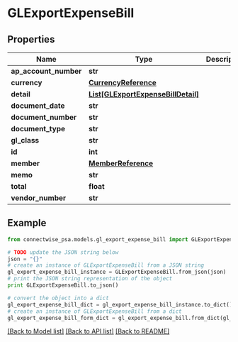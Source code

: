 # GLExportExpenseBill


## Properties
Name | Type | Description | Notes
------------ | ------------- | ------------- | -------------
**ap_account_number** | **str** |  | [optional] 
**currency** | [**CurrencyReference**](CurrencyReference.md) |  | [optional] 
**detail** | [**List[GLExportExpenseBillDetail]**](GLExportExpenseBillDetail.md) |  | [optional] 
**document_date** | **str** |  | [optional] 
**document_number** | **str** |  | [optional] 
**document_type** | **str** |  | [optional] 
**gl_class** | **str** |  | [optional] 
**id** | **int** |  | [optional] 
**member** | [**MemberReference**](MemberReference.md) |  | [optional] 
**memo** | **str** |  | [optional] 
**total** | **float** |  | [optional] 
**vendor_number** | **str** |  | [optional] 

## Example

```python
from connectwise_psa.models.gl_export_expense_bill import GLExportExpenseBill

# TODO update the JSON string below
json = "{}"
# create an instance of GLExportExpenseBill from a JSON string
gl_export_expense_bill_instance = GLExportExpenseBill.from_json(json)
# print the JSON string representation of the object
print GLExportExpenseBill.to_json()

# convert the object into a dict
gl_export_expense_bill_dict = gl_export_expense_bill_instance.to_dict()
# create an instance of GLExportExpenseBill from a dict
gl_export_expense_bill_form_dict = gl_export_expense_bill.from_dict(gl_export_expense_bill_dict)
```
[[Back to Model list]](../README.md#documentation-for-models) [[Back to API list]](../README.md#documentation-for-api-endpoints) [[Back to README]](../README.md)


